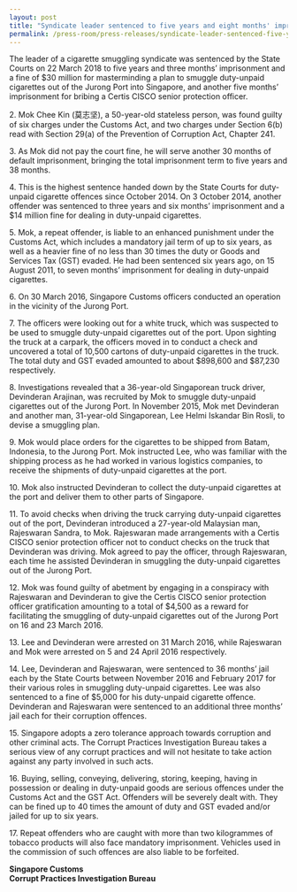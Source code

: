 ```yaml
---
layout: post
title: "Syndicate leader sentenced to five years and eight months' imprisonment and $30m fine for smuggling duty-unpaid cigarettes and bribing Certis CISCO senior protection officer"
permalink: /press-room/press-releases/syndicate-leader-sentenced-five-years-and-eight-months'-imprisonment-and/
---
```


The leader of a cigarette smuggling syndicate was sentenced by the State Courts on 22 March 2018 to five years and three months’ imprisonment and a fine of $30 million for masterminding a plan to smuggle duty-unpaid cigarettes out of the Jurong Port into Singapore, and another five months’ imprisonment for bribing a Certis CISCO senior protection officer.

2\. Mok Chee Kin (莫志坚), a 50-year-old stateless person, was found guilty of six charges under the Customs Act, and two charges under Section 6(b) read with Section 29(a) of the Prevention of Corruption Act, Chapter 241.

3\. As Mok did not pay the court fine, he will serve another 30 months of default imprisonment, bringing the total imprisonment term to five years and 38 months.

4\. This is the highest sentence handed down by the State Courts for duty-unpaid cigarette offences since October 2014. On 3 October 2014, another offender was sentenced to three years and six months’ imprisonment and a $14 million fine for dealing in duty-unpaid cigarettes.

5\. Mok, a repeat offender, is liable to an enhanced punishment under the Customs Act, which includes a mandatory jail term of up to six years, as well as a heavier fine of no less than 30 times the duty or Goods and Services Tax (GST) evaded. He had been sentenced six years ago, on 15 August 2011, to seven months’ imprisonment for dealing in duty-unpaid cigarettes.

6\. On 30 March 2016, Singapore Customs officers conducted an operation in the vicinity of the Jurong Port.

7\. The officers were looking out for a white truck, which was suspected to be used to smuggle duty-unpaid cigarettes out of the port. Upon sighting the truck at a carpark, the officers moved in to conduct a check and uncovered a total of 10,500 cartons of duty-unpaid cigarettes in the truck. The total duty and GST evaded amounted to about $898,600 and $87,230 respectively.

8\. Investigations revealed that a 36-year-old Singaporean truck driver, Devinderan Arajinan, was recruited by Mok to smuggle duty-unpaid cigarettes out of the Jurong Port. In November 2015, Mok met Devinderan and another man, 31-year-old Singaporean, Lee Helmi Iskandar Bin Rosli, to devise a smuggling plan.

9\. Mok would place orders for the cigarettes to be shipped from Batam, Indonesia, to the Jurong Port. Mok instructed Lee, who was familiar with the shipping process as he had worked in various logistics companies, to receive the shipments of duty-unpaid cigarettes at the port.

10\. Mok also instructed Devinderan to collect the duty-unpaid cigarettes at the port and deliver them to other parts of Singapore.

11\. To avoid checks when driving the truck carrying duty-unpaid cigarettes out of the port, Devinderan introduced a 27-year-old Malaysian man, Rajeswaran Sandra, to Mok. Rajeswaran made arrangements with a Certis CISCO senior protection officer not to conduct checks on the truck that Devinderan was driving. Mok agreed to pay the officer, through Rajeswaran, each time he assisted Devinderan in smuggling the duty-unpaid cigarettes out of the Jurong Port.

12\. Mok was found guilty of abetment by engaging in a conspiracy with Rajeswaran and Devinderan to give the Certis CISCO senior protection officer gratification amounting to a total of $4,500 as a reward for facilitating the smuggling of duty-unpaid cigarettes out of the Jurong Port on 16 and 23 March 2016.

13\. Lee and Devinderan were arrested on 31 March 2016, while Rajeswaran and Mok were arrested on 5 and 24 April 2016 respectively.

14\. Lee, Devinderan and Rajeswaran, were sentenced to 36 months’ jail each by the State Courts between November 2016 and February 2017 for their various roles in smuggling duty-unpaid cigarettes. Lee was also sentenced to a fine of $5,000 for his duty-unpaid cigarette offence. Devinderan and Rajeswaran were sentenced to an additional three months’ jail each for their corruption offences.

15\. Singapore adopts a zero tolerance approach towards corruption and other criminal acts. The Corrupt Practices Investigation Bureau takes a serious view of any corrupt practices and will not hesitate to take action against any party involved in such acts.

16\. Buying, selling, conveying, delivering, storing, keeping, having in possession or dealing in duty-unpaid goods are serious offences under the Customs Act and the GST Act. Offenders will be severely dealt with. They can be fined up to 40 times the amount of duty and GST evaded and/or jailed for up to six years.

17\. Repeat offenders who are caught with more than two kilogrammes of tobacco products will also face mandatory imprisonment. Vehicles used in the commission of such offences are also liable to be forfeited.

**Singapore Customs**<br/>
**Corrupt Practices Investigation Bureau**
